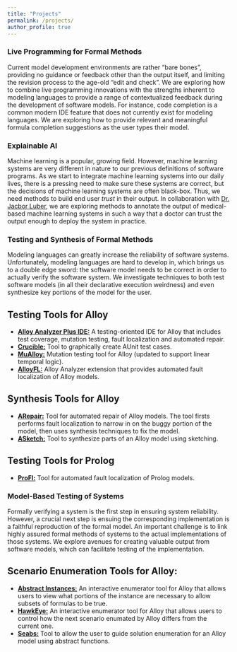 ```yaml
---
title: "Projects"
permalink: /projects/
author_profile: true
---
```

<link href="https://fonts.googleapis.com/css?family=Comfortaa:300,400,700|Righteous" rel="stylesheet">

###  <i class="fa-solid fa-pen-nib" ></i> Live Programming for Formal Methods
Current model development environments are rather “bare bones”, providing no guidance or feedback other than the output itself, and limiting the revision process to the age-old “edit and check”. We are exploring how to combine live programming innovations with the strengths inherent to modeling languages to provide a range of contextualized feedback during the development of software models. For instance, code completion is a common modern IDE feature that does not currently exist for modeling languages. We are exploring how to provide relevant and meaningful formula completion suggestions as the user types their model.

###  <i class="fa fa-fw fa-clipboard-check" aria-hidden="true"></i> Explainable AI
Machine learning is a popular, growing field. However, machine learning systems are very different in nature to our previous definitions of software programs. As we start to integrate machine learning systems into our daily lives, there is a pressing need to make sure these systems are correct, but the decisions of machine learning systems are often black-box. Thus, we need methods to build end user *trust* in their output. In collaboration with [Dr. Jacbor Luber](https://luberlab.org/), we are exploring methods to annotate the output of medical-based machine learning systems in such a way that a doctor can trust the output enough to deploy the system in practice.

###  <i class="fa fa-fw fa-bug" aria-hidden="true"></i> Testing and Synthesis of Formal Methods
Modeling languages can greatly increase the reliability of software systems. Unfortunately, modeling languages are hard to develop in, which brings us to a double edge sword: the software model needs to be correct in order to actually verify the software system. We investigate techniques to both test software models (in all their declarative execution weirdness) and even synthesize key portions of the model for the user.

## <i class="fa fa-fw fa-code" aria-hidden="true"></i> Testing Tools for Alloy
* **[Alloy Analyzer Plus IDE:](https://alloyanalyzerplus.github.io/)** A testing-oriented IDE for Alloy that includes test coverage, mutation testing, fault localization and automated repair.
* **[Crucible:](https://github.com/Crucible-Alloy/Crucible)** Tool to graphically create AUnit test cases.
* **[MuAlloy:](https://github.com/MuAlloyT/mualloy_temporal)** Mutation testing tool for Alloy (updated to support linear temporal logic).
* **[AlloyFL:](https://AlloyFL.github.io)** Alloy Analyzer extension that provides automated fault localization of Alloy models.

## <i class="fa fa-fw fa-code" aria-hidden="true"></i> Synthesis Tools for Alloy
* **[ARepair:](https://github.com/kaiyuanw/ARepair)** Tool for automated repair of Alloy models. The tool firsts performs fault localization to narrow in on the buggy portion of the model, then uses synthesis techniques to fix the model.
* **[ASketch:](https://github.com/kaiyuanw/ASketch)** Tool to synthesize parts of an Alloy model using sketching.

## <i class="fa fa-fw fa-code" aria-hidden="true"></i> Testing Tools for Prolog
* **[ProFl:](https://github.com/geoorge1d127/ProFl)** Tool for automated fault localization of Prolog models.

###  <i class="fa fa-fw fa-sitemap" aria-hidden="true"></i> Model-Based Testing of Systems 
Formally verifying a system is the first step in ensuring system reliability. However, a crucial next step is ensuing the corresponding implementation is a faithful reproduction of the formal model. An important challenge is to link highly assured formal methods of systems to the actual implementations of those systems. We explore avenues for creating valuable output from software models, which can facilitate testing of the implementation.
 
## <i class="fa fa-fw fa-code" aria-hidden="true"></i> Scenario Enumeration Tools for Alloy:
* **[Abstract Instances:](https://github.com/jringert/alloy-absinst)** An interactive enumerator tool for Alloy that allows users to view what portions of the instance are necessary to allow subsets of formulas to be true.
* **[HawkEye:](https://github.com/alloy-hawkeye/Hawkeye)** An interactive enumerator tool for Alloy that allows users to control how the next scenario enumated by Alloy differs from the current one.
* **[Seabs:](https://github.com/Allisonius/Seabs)** Tool to allow the user to guide solution enumeration for an Alloy model using abstract functions.



 

